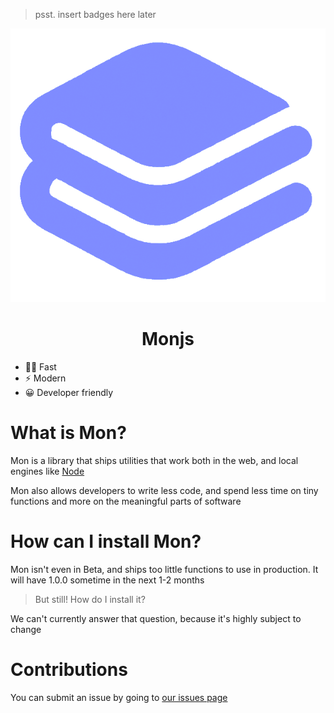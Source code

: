 > psst. insert badges here later
<div style="text-align:center"><img src = "etc/monjs-logo.png" >
<h1> Monjs </h1>
</div>

- 🏃🏻 Fast
- ⚡ Modern
- 😀 Developer friendly

# What is Mon?

Mon is a library that ships utilities that work both in the web, and local engines like [Node](https://nodejs.org)

Mon also allows developers to write less code, and spend less time on tiny functions and more on the meaningful parts of software

# How can I install Mon?

Mon isn't even in Beta, and ships too little functions to use in production. It will have 1.0.0 sometime in the next 1-2 months

> But still! How do I install it?

We can't currently answer that question, because it's highly subject to change

# Contributions

You can submit an issue by going to [our issues page](https://github.com/monjs-lib/monjs/issues)


